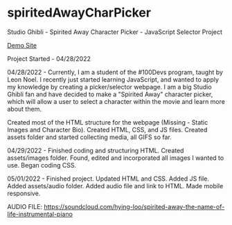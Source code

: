 # spiritedAwayCharPicker
Studio Ghibli - Spirited Away Character Picker - JavaScript Selector Project

[Demo Site](https://nicole-cupp.github.io/spiritedAwayCharPicker/)

Project Started - 04/28/2022

04/28/2022 - Currently, I am a student of the #100Devs program, taught by Leon Noel. I recently just started learning JavaScript, and wanted to apply my knowledge by creating a picker/selector webpage. I am a big Studio Ghibli fan and have decided to make a "Spirited Away" character picker, which will allow a user to select a character within the movie and learn more about them.

Created most of the HTML structure for the webpage (Missing - Static Images and Character Bio). Created HTML, CSS, and JS files. Created assets folder and started collecting media, all GIFS so far.

04/29/2022 - Finished coding and structuring HTML. Created assets/images folder. Found, edited and incorporated all images I wanted to use. Began coding CSS. 

05/01/2022 - Finished project. Updated HTML and CSS. Added JS file. Added assets/audio folder. Added audio file and link to HTML. Made mobile responsive.

AUDIO FILE:
https://soundcloud.com/hying-loo/spirited-away-the-name-of-life-instrumental-piano